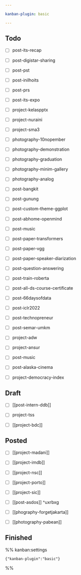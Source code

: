 ```yaml
---

kanban-plugin: basic

---
```


## Todo

- [ ] post-its-recap
- [ ] post-digistar-sharing
- [ ] post-pst
- [ ] post-inilhoits
- [ ] post-prs
- [ ] post-its-expo
- [ ] project-kelaspptx
- [ ] project-nuraini
- [ ] project-sma3
- [ ] photography-10nopember
- [ ] photography-demonstration
- [ ] photography-graduation
- [ ] photography-minim-gallery
- [ ] photography-analog
- [ ] post-bangkit
- [ ] post-gunung
- [ ] post-custom-theme-ggplot
- [ ] post-abhome-openmind
- [ ] post-music
- [ ] post-paper-transformers
- [ ] post-paper-vgg
- [ ] post-paper-speaker-diarization
- [ ] post-question-answering
- [ ] post-train-roberta
- [ ] post-all-ds-course-certificate
- [ ] post-66daysofdata
- [ ] post-iclr2022
- [ ] post-technopreneur
- [ ] post-semar-umkm
- [ ] project-adw
- [ ] project-ansur
- [ ] post-music
- [ ] post-alaska-cinema
- [ ] project-democracy-index


## Draft

- [ ] [[post-intern-ddb]]
- [ ] project-tss
- [ ] [[project-bdc]]


## Posted

- [ ] [[project-madani]]
- [ ] [[project-imdb]]
- [ ] [[project-nsc]]
- [ ] [[project-porto]]
- [ ] [[project-sic]]
- [ ] [[post-asdos]] ^uxrbxg
- [ ] [[phography-forgetjakarta]]
- [ ] [[photography-pabean]]


## Finished





%% kanban:settings
```
{"kanban-plugin":"basic"}
```
%%